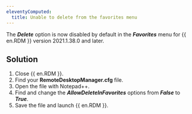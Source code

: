 ```yaml
---
eleventyComputed:
  title: Unable to delete from the favorites menu
---
```

The ***Delete*** option is now disabled by default in the ***Favorites*** menu for {{ en.RDM }} version 2021.1.38.0 and later.
## Solution
1. Close {{ en.RDM }}.
1. Find your **RemoteDesktopManager.cfg** file.
1. Open the file with Notepad++.
1. Find and change the ***AllowDeleteInFavorites*** options from ***False*** to ***True***.
1. Save the file and launch {{ en.RDM }}.

